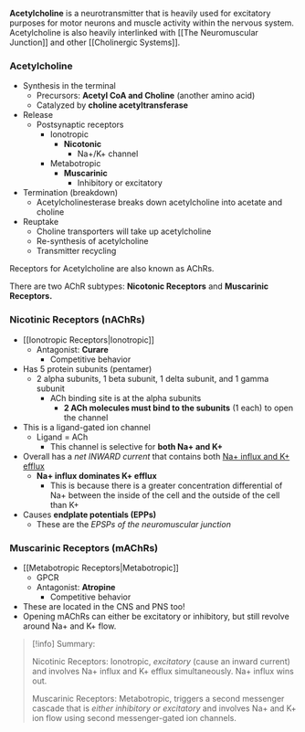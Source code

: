 **Acetylcholine** is a neurotransmitter that is heavily used for excitatory purposes for motor neurons and muscle activity within the nervous system. Acetylcholine is also heavily interlinked with [[The Neuromuscular Junction]] and other [[Cholinergic Systems]].

### Acetylcholine
- Synthesis in the terminal
	- Precursors: **Acetyl CoA and Choline** (another amino acid)
	- Catalyzed by **choline acetyltransferase**
- Release
	- Postsynaptic receptors
		- Ionotropic
			- **Nicotonic**
				- Na+/K+ channel
		- Metabotropic
			- **Muscarinic**
				- Inhibitory or excitatory
- Termination (breakdown)
	- Acetylcholinesterase breaks down acetylcholine into acetate and choline
- Reuptake
	- Choline transporters will take up acetylcholine
	- Re-synthesis of acetylcholine
	- Transmitter recycling

Receptors for Acetylcholine are also known as AChRs.

There are two AChR subtypes: **Nicotonic Receptors** and **Muscarinic Receptors.**

### Nicotinic Receptors (nAChRs)
- [[Ionotropic Receptors|Ionotropic]]
	- Antagonist: **Curare**
		- Competitive behavior
- Has 5 protein subunits (pentamer)
	- 2 alpha subunits, 1 beta subunit, 1 delta subunit, and 1 gamma subunit
		- ACh binding site is at the alpha subunits
			- **2 ACh molecules must bind to the subunits** (1 each) to open the channel
- This is a ligand-gated ion channel
	- Ligand = ACh
		- This channel is selective for **both Na+ and K+**
- Overall has a *net INWARD current* that contains both <u>Na+ influx and K+ efflux</u>
	- **Na+ influx dominates K+ efflux**
		- This is because there is a greater concentration differential of Na+ between the inside of the cell and the outside of the cell than K+
- Causes **endplate potentials (EPPs)**
	- These are the *EPSPs of the neuromuscular junction*

### Muscarinic Receptors (mAChRs)
- [[Metabotropic Receptors|Metabotropic]]
	- GPCR
	- Antagonist: **Atropine**
		- Competitive behavior
- These are located in the CNS and PNS too!
- Opening mAChRs can either be excitatory or inhibitory, but still revolve around Na+ and K+ flow.

>[!info] Summary:
>
>Nicotinic Receptors: Ionotropic, *excitatory* (cause an inward current) and involves Na+ influx and K+ efflux simultaneously. Na+ influx wins out.
>
>Muscarinic Receptors: Metabotropic, triggers a second messenger cascade that is *either inhibitory or excitatory* and involves Na+ and K+ ion flow using second messenger-gated ion channels.
>